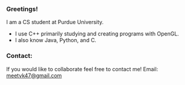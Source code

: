 ### Greetings!
I am a CS student at Purdue University. <br/>
- I use C++ primarily studying and creating programs with OpenGL.<br/>
- I also know Java, Python, and C.<br/>

### Contact:
If you would like to collaborate feel free to contact me!
Email: meetvk47@gmail.com <br/>


<!---
piro56/piro56 is a ✨ special ✨ repository because its `README.md` (this file) appears on your GitHub profile.
You can click the Preview link to take a look at your changes.
--->
